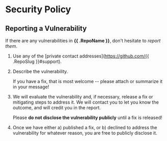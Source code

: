 # Security Policy

## Reporting a Vulnerability

If there are any vulnerabilities in **{{ .RepoName }}**, don't hesitate to _report them_.

1. Use any of the [private contact addresses](https://github.com/{{ .RepoSlug }}#support).
2. Describe the vulnerability.

   If you have a fix, that is most welcome -- please attach or summarize it in your message!

3. We will evaluate the vulnerability and, if necessary, release a fix or mitigating steps to address it. We will contact you to let you know the outcome, and will credit you in the report.

   Please **do not disclose the vulnerability publicly** until a fix is released!

4. Once we have either a) published a fix, or b) declined to address the vulnerability for whatever reason, you are free to publicly disclose it.
